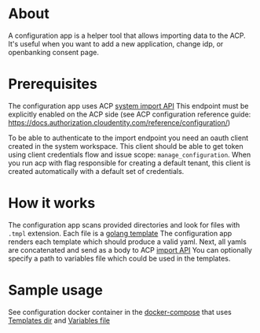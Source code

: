 # About

A configuration app is a helper tool that allows importing data to the ACP. 
It's useful when you want to add a new application, change idp, or openbanking consent page.


# Prerequisites

The configuration app uses ACP [system import API]( https://docs.authorization.cloudentity.com/api/system/#operation/importConfiguration)
This endpoint must be explicitly enabled on the ACP side (see ACP configuration reference guide: https://docs.authorization.cloudentity.com/reference/configuration/)

To be able to authenticate to the import endpoint you need an oauth client created in the system workspace.
This client should be able to get token using client credentials flow and issue scope: `manage_configuration`. 
When you run acp with flag responsible for creating a default tenant, this client is created automatically with a default set of credentials.

# How it works

The configuration app scans provided directories and look for files with `.tmpl` extension.
Each file is a [golang template](https://golang.org/pkg/text/template)
The configuration app renders each template which should produce a valid yaml.
Next, all yamls are concatenated and send as a body to ACP [import API](https://docs.authorization.cloudentity.com/api/system/#operation/importConfiguration)
You can optionally specify a path to variables file which could be used in the templates.

# Sample usage

See configuration docker container in the [docker-compose](../../docker-compose.yaml) that uses [Templates dir](../../data/imports) and [Variables file](../../data/variables.yaml)
